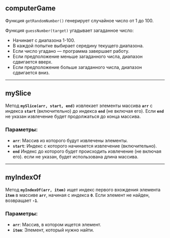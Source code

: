 ## computerGame

Функция `getRandomNumber()` генерирует случайное число от 1 до 100.

Функция `guessNumber(target)` угадывает загаданное число:

- Начинает с диапазона 1-100.
- В каждой попытке выбирает середину текущего диапазона.
- Если число угадано — программа завершает работу.
- Если предположение меньше загаданного числа, диапазон сдвигается вверх.
- Если предположение больше загаданного числа, диапазон сдвигается вниз.

---

## mySlice

Метод **`mySlice(arr, start, end)`** извлекает элементы массива **`arr`** с индекса **`start`** (включительно) до индекса **`end`** (не включая его). Если **`end`** не указан извлечение будет продолжаться до конца массива.

### Параметры:

- **`arr`**: Массив из которого будут извлечены элементы.
- **`start`**: Индекс с которого начинается извлечение (включительно).
- **`end`** Индекс до которого будет происходить извлечение (не включая его). если не указан, будет использована длина массива.

---

## myIndexOf

Метод **`myIndexOf(arr, item)`** ищет индекс первого вхождения элемента **`item`** в массиве **`arr`**, начиная с индекса **`0`**. Если элемент не найден, возвращает **`-1`**.

### Параметры:

- **`arr`**: Массив, в котором ищется элемент.
- **`item`**: Элемент, который нужно найти.
